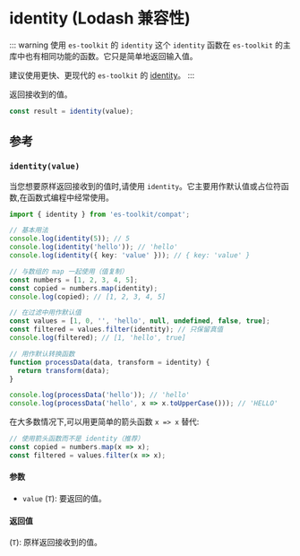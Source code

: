 # identity (Lodash 兼容性)

::: warning 使用 `es-toolkit` 的 `identity`
这个 `identity` 函数在 `es-toolkit` 的主库中也有相同功能的函数。它只是简单地返回输入值。

建议使用更快、更现代的 `es-toolkit` 的 [identity](../../function/identity.md)。
:::

返回接收到的值。

```typescript
const result = identity(value);
```

## 参考

### `identity(value)`

当您想要原样返回接收到的值时,请使用 `identity`。它主要用作默认值或占位符函数,在函数式编程中经常使用。

```typescript
import { identity } from 'es-toolkit/compat';

// 基本用法
console.log(identity(5)); // 5
console.log(identity('hello')); // 'hello'
console.log(identity({ key: 'value' })); // { key: 'value' }

// 与数组的 map 一起使用（值复制）
const numbers = [1, 2, 3, 4, 5];
const copied = numbers.map(identity);
console.log(copied); // [1, 2, 3, 4, 5]

// 在过滤中用作默认值
const values = [1, 0, '', 'hello', null, undefined, false, true];
const filtered = values.filter(identity); // 只保留真值
console.log(filtered); // [1, 'hello', true]

// 用作默认转换函数
function processData(data, transform = identity) {
  return transform(data);
}

console.log(processData('hello')); // 'hello'
console.log(processData('hello', x => x.toUpperCase())); // 'HELLO'
```

在大多数情况下,可以用更简单的箭头函数 `x => x` 替代:

```typescript
// 使用箭头函数而不是 identity（推荐）
const copied = numbers.map(x => x);
const filtered = values.filter(x => x);
```

#### 参数

- `value` (`T`): 要返回的值。

#### 返回值

(`T`): 原样返回接收到的值。
